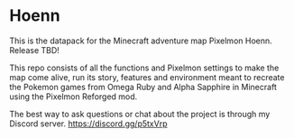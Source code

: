 # Hoenn
This is the datapack for the Minecraft adventure map Pixelmon Hoenn. Release TBD!

This repo consists of all the functions and Pixelmon settings to make the map come alive, run its story, features and environment meant to recreate the Pokemon games from Omega Ruby and Alpha Sapphire in Minecraft using the Pixelmon Reforged mod.

The best way to ask questions or chat about the project is through my Discord server. https://discord.gg/p5txVrp
